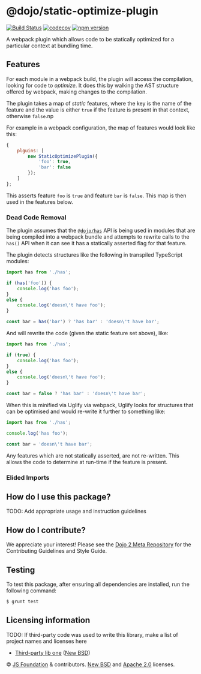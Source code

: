 # @dojo/static-optimize-plugin

[![Build Status](https://travis-ci.org/dojo/static-optimize-plugin.svg?branch=master)](https://travis-ci.org/dojo/static-optimize-plugin)
[![codecov](https://codecov.io/gh/dojo/static-optimize-plugin/branch/master/graph/badge.svg)](https://codecov.io/gh/dojo/static-optimize-plugin)
[![npm version](https://badge.fury.io/js/%40dojo%2Fstatic-optimize-plugin.svg)](http://badge.fury.io/js/%40dojo%2Fstatic-optimize-plugin)

A webpack plugin which allows code to be statically optimized for a particular context at bundling time.

## Features

For each module in a webpack build, the plugin will access the compilation, looking for code to _optimize_.  It does this by walking
the AST structure offered by webpack, making changes to the compilation.

The plugin takes a map of _static_ features, where the key is the name of the feature and the value is either `true` if the feature
is present in that context, otherwise `false`.np

For example in a webpack configuration, the map of features would look like this:

```js
{
    plguins: [
        new StaticOptimizePlugin({
            'foo': true,
            'bar': false
        });
    ]
};
```

This asserts feature `foo` is `true` and feature `bar` is `false`.  This map is then used in the features below.

### Dead Code Removal

The plugin assumes that the [`@dojo/has`](https://github.com/dojo/has) API is being used in modules that are being compiled
into a webpack bundle and attempts to rewrite calls to the `has()` API when it can see it has a statically asserted flag for
that feature.

The plugin detects structures like the following in transpiled TypeScript modules:

```ts
import has from './has';

if (has('foo')) {
    console.log('has foo');
}
else {
    console.log('doesn\'t have foo');
}

const bar = has('bar') ? 'has bar' : 'doesn\'t have bar';
```

And will rewrite the code (given the static feature set above), like:

```ts
import has from './has';

if (true) {
    console.log('has foo');
}
else {
    console.log('doesn\'t have foo');
}

const bar = false ? 'has bar' : 'doesn\'t have bar';
```

When this is minified via Uglify via webpack, Uglify looks for structures that can be optimised and would re-write it further to
something like:

```ts
import has from './has';

console.log('has foo');

const bar = 'doesn\'t have bar';
```

Any features which are not statically asserted, are not re-written.  This allows the code to determine at run-time if the feature
is present.

### Elided Imports

## How do I use this package?

TODO: Add appropriate usage and instruction guidelines

## How do I contribute?

We appreciate your interest!  Please see the [Dojo 2 Meta Repository](https://github.com/dojo/meta#readme) for the
Contributing Guidelines and Style Guide.

## Testing

To test this package, after ensuring all dependencies are installed, run the following command:

```sh
$ grunt test
```

## Licensing information

TODO: If third-party code was used to write this library, make a list of project names and licenses here

* [Third-party lib one](https//github.com/foo/bar) ([New BSD](http://opensource.org/licenses/BSD-3-Clause))

© [JS Foundation](https://js.foundation/) & contributors. [New BSD](http://opensource.org/licenses/BSD-3-Clause) and [Apache 2.0](https://opensource.org/licenses/Apache-2.0) licenses.
